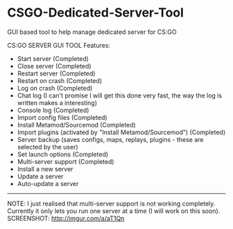 # CSGO-Dedicated-Server-Tool
GUI based tool to help manage dedicated server for CS:GO

CS:GO SERVER GUI TOOL
Features:
- Start server (Completed)
- Close server (Completed)
- Restart server (Completed)
- Restart on crash (Completed)
- Log on crash (Completed)
- Chat log (I can't promise I will get this done very fast, the way the log is written makes a interesting)
- Console log (Completed)
- Import config files (Completed)
- Install Metamod/Sourcemod (Completed)
- Import plugins (activated by "Install Metamod/Sourcemod") (Completed)
- Server backup (saves configs, maps, replays, plugins - these are selected by the user)
- Set launch options (Completed)
- Multi-server support (Completed)
- Install a new server
- Update a server
- Auto-update a server

-----------------------------------------------------------------------------------------------------------------------
NOTE: I just realised that multi-server support is not working completely. Currently it only lets you run one server at a time (I will work on this soon).
SCREENSHOT: http://imgur.com/a/aT1Qn
